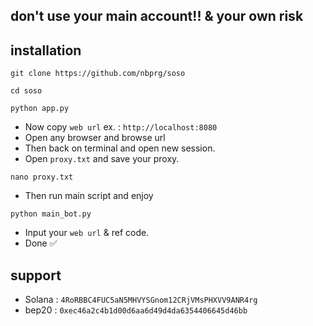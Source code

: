 ## don't use your main account!! & your own risk 

## installation 

```
git clone https://github.com/nbprg/soso
```
```
cd soso
```
```
python app.py
```

- Now copy `web url` ex. : `http://localhost:8080`
- Open any browser and browse url
- Then back on terminal and open new session.
- Open `proxy.txt` and save your proxy.
```
nano proxy.txt
```

- Then run main script and enjoy
```
python main_bot.py
```
- Input your `web url` & ref code.
- Done ✅

## support 
- Solana : `4RoRBBC4FUC5aN5MHVYSGnom12CRjVMsPHXVV9ANR4rg`
- bep20 : `0xec46a2c4b1d00d6aa6d49d4da6354406645d46bb`
